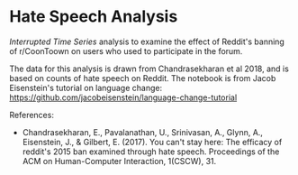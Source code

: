 # Hate Speech Analysis

*Interrupted Time Series* analysis to examine the effect of Reddit's banning of r/CoonToown on users who used to participate in the forum.

The data for this analysis is drawn from Chandrasekharan et al 2018, and is based on counts of hate speech on Reddit. The notebook is from Jacob Eisenstein's tutorial on language change: https://github.com/jacobeisenstein/language-change-tutorial

References: 
* Chandrasekharan, E., Pavalanathan, U., Srinivasan, A., Glynn, A., Eisenstein, J., & Gilbert, E. (2017). You can't stay here: The efficacy of reddit's 2015 ban examined through hate speech. Proceedings of the ACM on Human-Computer Interaction, 1(CSCW), 31.
